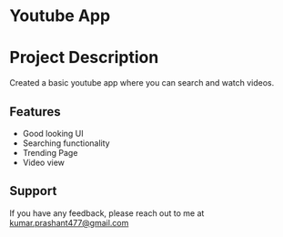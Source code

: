 # Youtube App

# Project Description

Created a basic youtube app where you can search and watch videos.

## Features

- Good looking UI
- Searching functionality
- Trending Page
- Video view

## Support

If you have any feedback, please reach out to me at kumar.prashant477@gmail.com

